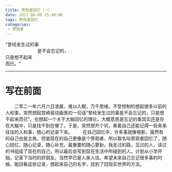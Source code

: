 ```yaml
---
title: 旁观者回忆（一）
date: 2021-06-06 15:40:00
tags: 旁观者回忆
categories:
 - 旁观者
---
```

<link rel="stylesheet" href="/blog/css/mycss.css">
<main role="main" class="main-content" id="main-content">
    <div class="titleCont">
        <div class="main-title" id="main-title">
            "曾经发生过的事<br><span style="padding-left:100px">是不会忘记的，</span><br><span style="padding-right:110px">只是想不起来</span><br><span style="padding-left:-20px">而已。"</span>
        </div>
    </div>
    <canvas id="noise" class="noise"></canvas>
  <div class="vignette"></div>
</main>
<hr>

# 写在前面
　　二零二一年六月六日凌晨，难以入眠，万千思绪。不受控制的想起很多以前的人和事，突然想起宫崎骏动画里的一句话“曾经发生过的事是不会忘记的，只是想不起来而已”。也想起一个关于大脑回忆的理论，大概意思是忘记的事其实还是存在大脑中，只是找不到在哪了。于是，突然想开个坑，乘着自己还能记得一些来来往往的人和事，随心的记录下来。
　　在自己回忆中，许多事就像电影，虽然有的自己也是主角，但是现在的自己更像是个旁观者，所以取名叫旁观者回忆了，随心回忆，随心记录，随心补充，最重要的随心更新。我走过的路，见过的人，读过的书组成了现在的自己，所以最后会写到现在生活中所碰到的人。计划从小学开始，记录下当时的好朋友，当然早已是人来人往。希望未来自己忘记很多事的时候，能回看这些记录，想起来自己的名字，找到了回现实世界的方法。
